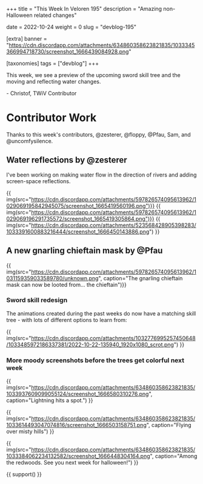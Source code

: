 +++
title = "This Week In Veloren 195"
description = "Amazing non-Halloween related changes"

date = 2022-10-24
weight = 0
slug = "devblog-195"

[extra]
banner = "https://cdn.discordapp.com/attachments/634860358623821835/1033345366994718730/screenshot_1666439084928.png"

[taxonomies]
tags = ["devblog"]
+++

This week, we see a preview of the upcoming sword skill tree and the moving and reflecting water changes.

\- Christof, TWiV Contributor

# Contributor Work

Thanks to this week's contributors, @zesterer, @floppy, @Pfau, Sam, and @uncomfysilence.

## Water reflections by @zesterer

I've been working on making water flow in the direction of rivers and adding screen-space reflections.

{{ img(src="https://cdn.discordapp.com/attachments/597826574095613962/1029069195842945075/screenshot_1665419560196.png")}}
{{ img(src="https://cdn.discordapp.com/attachments/597826574095613962/1029069196291735572/screenshot_1665419305864.png")}}
{{ img(src="https://cdn.discordapp.com/attachments/523568428905398283/1033391600883216444/screenshot_1666450143886.png") }}

## A new gnarling chieftain mask by @Pfau

{{ img(src="https://cdn.discordapp.com/attachments/597826574095613962/1031159359033589780/unknown.png", caption="The gnarling chieftain mask can now be looted from... the chieftain")}}

### Sword skill redesign

The animations created during the past weeks do now have a matching skill tree - with lots of different options to learn from:

{{ img(src="https://cdn.discordapp.com/attachments/1032776995257450648/1033485972186337381/2022-10-22-135940_1920x1080_scrot.png") }}

### More moody screenshots before the trees get colorful next week

{{
    img(src="https://cdn.discordapp.com/attachments/634860358623821835/1033937609099055124/screenshot_1666580310276.png", 
    caption="Lightning hits a spot.")
}}

{{
    img(src="https://cdn.discordapp.com/attachments/634860358623821835/1033614493047074816/screenshot_1666503158751.png",
    caption="Flying over misty hills")
}}

{{
    img(src="https://cdn.discordapp.com/attachments/634860358623821835/1033384062234132582/screenshot_1666448304164.png",
    caption="Among the redwoods. See you next week for halloween!") 
}}

{{ support() }}
